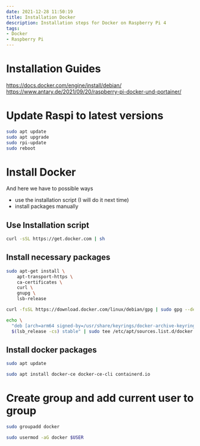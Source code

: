 ```yaml
---
date: 2021-12-28 11:50:19
title: Installation Docker
description: Installation steps for Docker on Raspberry Pi 4
tags: 
- Docker
- Raspberry Pi
---
```


# Installation Guides

<https://docs.docker.com/engine/install/debian/>
<https://www.antary.de/2021/09/20/raspberry-pi-docker-und-portainer/>

# Update Raspi to latest versions

~~~bash
sudo apt update
sudo apt upgrade
sudo rpi-update
sudo reboot
~~~

# Install Docker

And here we have to possible ways

- use the installation script (I will do it next time)
- install packages manually

## Use Installation script

~~~bash
curl -sSL https://get.docker.com | sh
~~~

## Install necessary packages

~~~bash
sudo apt-get install \
    apt-transport-https \
    ca-certificates \
    curl \
    gnupg \
    lsb-release

curl -fsSL https://download.docker.com/linux/debian/gpg | sudo gpg --dearmor -o /usr/share/keyrings/docker-archive-keyring.gpg

echo \
  "deb [arch=arm64 signed-by=/usr/share/keyrings/docker-archive-keyring.gpg] https://download.docker.com/linux/debian \
  $(lsb_release -cs) stable" | sudo tee /etc/apt/sources.list.d/docker.list > /dev/null
~~~

## Install docker packages

~~~bash
sudo apt update

sudo apt install docker-ce docker-ce-cli containerd.io
~~~

# Create group and add current user to group

~~~bash
sudo groupadd docker

sudo usermod -aG docker $USER
~~~
